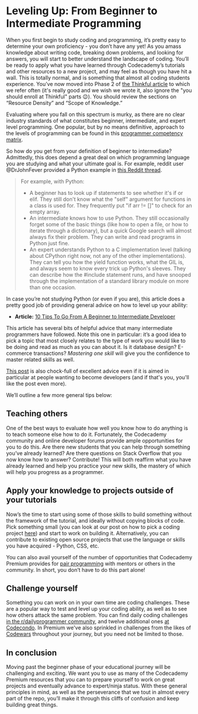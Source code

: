 # Leveling Up: From Beginner to Intermediate Programming

When you first begin to study coding and programming, it’s pretty easy to determine your own proficiency - you don’t have any yet! As you amass knowledge about writing code, breaking down problems, and looking for answers, you will start to better understand the landscape of coding. You’ll be ready to apply what you have learned through Codecademy’s tutorials and other resources to a new project, and may feel as though you have hit a wall. This is totally normal, and is something that almost all coding students experience. You’ve now moved into Phase 2 of [the Thinkful article](https://www.thinkful.com/blog/why-learning-to-code-is-so-damn-hard/) to which we refer often (it's really good and we wish we wrote it, also ignore the "you should enroll at Thinkful" parts 😉). You should review the sections on “Resource Density” and “Scope of Knowledge.” 

Evaluating where you fall on this spectrum is murky, as there are no clear industry standards of what constitutes beginner, intermediate, and expert level programming. One popular, but by no means definitive, approach to the levels of programming can be found in this [programmer competency matrix](http://sijinjoseph.com/programmer-competency-matrix/).

So how do you get from your definition of beginner to intermediate? Admittedly, this does depend a great deal on which programming language you are studying and what your ultimate goal is. For example, reddit user @DrJohnFever provided a Python example in [this Reddit thread](https://www.reddit.com/r/learnprogramming/comments/5adn3k/what_is_considered_beginner_intermediate_expert/). 


>For example, with Python:
>* A beginner has to look up if statements to see whether it's if or elif. They still don't know what the "self" argument for functions in a class is used for. They frequently put "if arr != []" to check for an empty array.
>* An intermediate knows how to use Python. They still occasionally forget some of the basic things (like how to open a file, or how to iterate through a dictionary), but a quick Google search will almost always fix their problem. They can write and read programs in Python just fine.
>* An expert understands Python to a C implementation level (talking about CPython right now, not any of the other implementations). They can tell you how the yield function works, what the GIL is, and always seem to know every trick up Python's sleeves. They can describe how the #include statement runs, and have snooped through the implementation of a standard library module on more than one occasion.

In case you’re not studying Python (or even if you are), this article does a pretty good job of providing general advice on how to level up your ability: 

* **Article:** [10 Tips To Go From A Beginner to Intermediate Developer](https://www.techrepublic.com/blog/software-engineer/10-tips-to-go-from-a-beginner-to-an-intermediate-developer/)

This article has several bits of helpful advice that many intermediate programmers have followed. Note this one in particular: it’s a good idea to pick a topic that most closely relates to the type of work you would like to be doing and read as much as you can about it. Is it database design? E-commerce transactions? *Mastering one skill* will give you the confidence to master related skills as well. 

[This post](https://medium.com/@Charles_Stover/become-the-junior-developer-that-companies-want-to-hire-c539f4c236d8) is also chock-full of excellent advice even if it is aimed in particular at people wanting to become developers (and if that's you, you'll like the post even more).

We’ll outline a few more general tips below:

## Teaching others
One of the best ways to evaluate how well you know how to do anything is to teach someone else how to do it. Fortunately, the Codecademy community and online developer forums provide ample opportunities for you to do this. Are there new students that you can help through something you’ve already learned? Are there questions on Stack Overflow that you now know how to answer? Contribute! This will both reaffirm what you have already learned and help you practice your new skills, the mastery of which will help you progress as a programmer. 


## Apply your knowledge to projects outside of your tutorials
Now’s the time to start using some of those skills to build something without the framework of the tutorial, and ideally without copying blocks of code. Pick something small (you can look at our post on how to pick a coding project [here](https://github.com/codecademy-coaches/premium-supplemental-repo/blob/master/getting-a-developer-job/03-picking-a-coding-project.md)) and start to work on building it. Alternatively, you can contribute to existing open source projects that use the language or skills you have acquired - Python, CSS, etc. 

You can also avail yourself of the number of opportunities that Codecademy Premium provides for [pair programming](https://github.com/codecademy-coaches/premium-supplemental-repo/blob/master/group-coding-how-to/pair-programming-guide.md) with mentors or others in the community. In short, you don’t have to do this part alone!

## Challenge yourself
Something you can work on in your own time are coding challenges. These are a popular way to test and level up your coding ability, as well as to see how others attack the same problem. You can find daily coding challenges [in the r/dailyprogrammer community](https://www.reddit.com/r/dailyprogrammer/), and twelve additional ones [at Codecondo](https://codecondo.com/coding-challenges/). In Premium we've also sprinkled in challenges from the likes of [Codewars](https://www.codewars.com/) throughout your journey, but you need not be limited to those.


## In conclusion
Moving past the beginner phase of your educational journey will be challenging and exciting. We want you to use as many of the Codecademy Premium resources that you can to prepare yourself to work on great projects and eventually advance to expert/ninja status. With these general principles in mind, as well as the perseverance that we tout in almost every part of the repo, you’ll make it through this cliffs of confusion and keep building great things.







 
